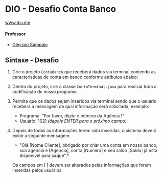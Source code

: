# DIO - Desafio Conta Banco
www.dio.me

#### Professor
- [Gleyson Sampaio](https://github.com/glysns)

## Sintaxe - Desafio


1. Crie o projeto `ContaBanco` que receberá dados via terminal contendo as características de conta em banco conforme atributos abaixo:
2. Dentro do projeto, crie a classe `ContaTerminal.java` para realizar toda a codificação do nosso programa.

3. Permita que os dados sejam inseridos via terminal sendo que o usuário receberá a mensagem de qual informação será solicitada, exemplo:

    * Programa: "Por favor, digite o número da Agência !"
    * Usuário: 1021 *(depois ENTER para o próximo campo)* 

4. Depois de todas as informações terem sido inseridas, o sistema deverá exibir a seguinte mensagem:

    * "Olá [Nome Cliente], obrigado por criar uma conta em nosso banco, sua agência é [Agencia], conta [Numero] e seu saldo [Saldo] já está disponível para saque".*

    Os campos em [ ] devem ser alterados pelas informações que forem inseridas pelos usuários.